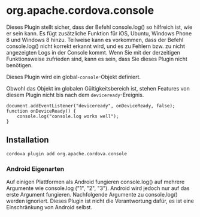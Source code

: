 <!---
    Licensed to the Apache Software Foundation (ASF) under one
    or more contributor license agreements.  See the NOTICE file
    distributed with this work for additional information
    regarding copyright ownership.  The ASF licenses this file
    to you under the Apache License, Version 2.0 (the
    "License"); you may not use this file except in compliance
    with the License.  You may obtain a copy of the License at

      http://www.apache.org/licenses/LICENSE-2.0

    Unless required by applicable law or agreed to in writing,
    software distributed under the License is distributed on an
    "AS IS" BASIS, WITHOUT WARRANTIES OR CONDITIONS OF ANY
    KIND, either express or implied.  See the License for the
    specific language governing permissions and limitations
    under the License.
-->

# org.apache.cordova.console

Dieses Plugin stellt sicher, dass der Befehl console.log() so hilfreich ist, wie er sein kann. Es fügt zusätzliche Funktion für iOS, Ubuntu, Windows Phone 8 und Windows 8 hinzu. Teilweise kann es vorkommen, dass der Befehl console.log() nicht korrekt erkannt wird, und es zu Fehlern bzw. zu nicht angezeigten Logs in der Console kommt. Wenn Sie mit der derzeitigen Funktionsweise zufrieden sind, kann es sein, dass Sie dieses Plugin nicht benötigen.

Dieses Plugin wird ein global-`console`-Objekt definiert.

Obwohl das Objekt im globalen Gültigkeitsbereich ist, stehen Features von diesem Plugin nicht bis nach dem `deviceready`-Ereignis.

    document.addEventListener("deviceready", onDeviceReady, false);
    function onDeviceReady() {
        console.log("console.log works well");
    }
    

## Installation

    cordova plugin add org.apache.cordova.console
    

### Android Eigenarten

Auf einigen Plattformen als Android fungieren console.log() auf mehrere Argumente wie console.log ("1", "2", "3"). Android wird jedoch nur auf das erste Argument fungieren. Nachfolgende Argumente zu console.log() werden ignoriert. Dieses Plugin ist nicht die Verantwortung dafür, es ist eine Einschränkung von Android selbst.
